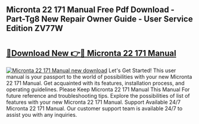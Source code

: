 ## Micronta 22 171 Manual Free Pdf Download - Part-Tg8 New Repair Owner Guide - User Service Edition ZV77W

# <h2><a href="http://bc57445.oget.top/?id=Micronta+22+171+Manual">🔗Download New 👉🔴 Micronta 22 171 Manual</a></h2>

[![Micronta 22 171 Manual new download](https://i.imgur.com/5g1atiW.png)](http://bc57445.oget.top/?id=Micronta+22+171+Manual)
Let's Get Started! This user manual is your passport to the world of possibilities with your new Micronta 22 171 Manual. Get acquainted with its features, installation process, and operating guidelines. Please Keep Micronta 22 171 Manual This Manual For future reference and troubleshooting tips. Explore the possibilities of list of features with your new Micronta 22 171 Manual. Support Available 24/7 Micronta 22 171 Manual. Our customer support team is available 24/7 to assist you with any inquiries.

